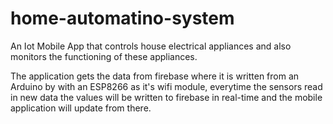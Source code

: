 # home-automatino-system
An Iot Mobile App that controls house electrical appliances and also monitors the functioning of these appliances.

The application gets the data from firebase where it is written from an Arduino by with an ESP8266 as it's wifi module, 
everytime the sensors read in new data the values will be written to firebase in real-time and the mobile application will update
from there.
